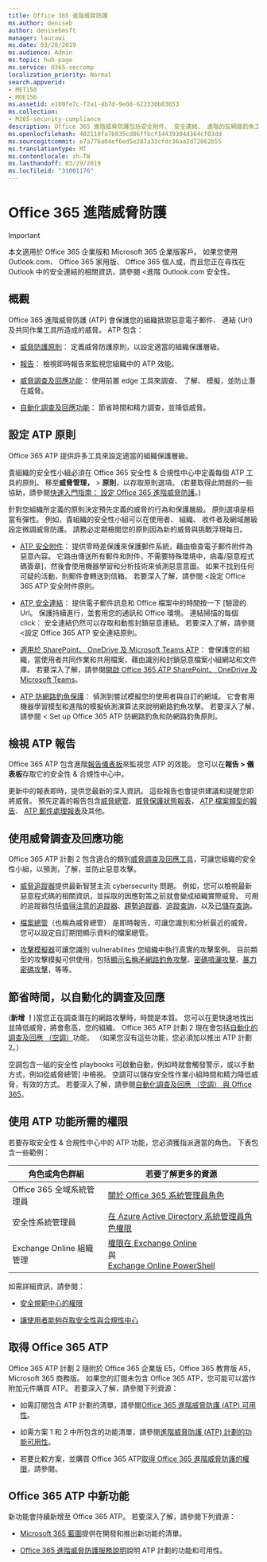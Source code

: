 ```yaml
---
title: Office 365 進階威脅防護
ms.author: deniseb
author: denisebmsft
manager: laurawi
ms.date: 03/28/2019
ms.audience: Admin
ms.topic: hub-page
ms.service: O365-seccomp
localization_priority: Normal
search.appverid:
- MET150
- MOE150
ms.assetid: e100fe7c-f2a1-4b7d-9e08-622330b83653
ms.collection:
- M365-security-compliance
description: Office 365 進階威脅防護包括安全附件、 安全連結、 進階的反網路釣魚工具、 報告工具和威脅智慧功能。
ms.openlocfilehash: 402110fa7b835cd86ffbcf14439304d364cf03dd
ms.sourcegitcommit: e7a776a04ef6ed5e287a33cfdc36aa2d72862b55
ms.translationtype: MT
ms.contentlocale: zh-TW
ms.lasthandoff: 03/29/2019
ms.locfileid: "31001176"
---
```

# <a name="office-365-advanced-threat-protection"></a>Office 365 進階威脅防護

> [!IMPORTANT]
> 本文適用於 Office 365 企業版和 Microsoft 365 企業版客戶。 如果您使用 Outlook.com、 Office 365 家用版、 Office 365 個人或，而且您正在尋找在 Outlook 中的安全連結的相關資訊，請參閱 <<c0>進階 Outlook.com 安全性。

## <a name="overview"></a>概觀

Office 365 進階威脅防護 (ATP) 會保護您的組織抵禦惡意電子郵件、 連結 (Url) 及共同作業工具所造成的威脅。 ATP 包含：

- [威脅防護原則](#configure-atp-policies)： 定義威脅防護原則，以設定適當的組織保護層級。 

- [報告](#view-atp-reports)： 檢視即時報告來監視您組織中的 ATP 效能。 

- [威脅調查及回應功能](#use-threat-investigation-and-response-capabilities)： 使用前置 edge 工具來調查、 了解、 模擬，並防止潛在威脅。 

- [自動化調查及回應功能](#save-time-with-automated-investigation-and-response)： 節省時間和精力調查，並降低威脅。

## <a name="configure-atp-policies"></a>設定 ATP 原則

Office 365 ATP 提供許多工具來設定適當的組織保護層級。 

貴組織的安全性小組必須在 Office 365 安全性 & 合規性中心中定義每個 ATP 工具的原則。 移至**威脅管理，** > **原則**，以存取原則選項。 (若要取得此問題的一些協助，請參閱[快速入門指南： 設定 Office 365 進階威脅防護](checklist-atp-setup.md)。)

針對您組織所定義的原則決定預先定義的威脅的行為和保護層級。 原則選項是相當有彈性。 例如，貴組織的安全性小組可以在使用者、 組織、 收件者及網域層級設定微調威脅防護。 請務必定期檢閱您的原則因為新的威脅與挑戰浮現每日。  

- [ATP 安全附件](atp-safe-attachments.md)： 提供零時差保護來保護郵件系統，藉由檢查電子郵件附件為惡意內容。 它路由傳送所有郵件和附件，不需要特殊環境中，病毒/惡意程式碼簽章]，然後會使用機器學習和分析技術來偵測惡意意圖。 如果不找到任何可疑的活動，則郵件會轉送到信箱。 若要深入了解，請參閱 <<c0>設定 Office 365 ATP 安全附件原則。

- [ATP 安全連結](atp-safe-links.md)： 提供電子郵件訊息和 Office 檔案中的時間按一下 [驗證的 Url。 保護持續進行，並套用您的通訊和 Office 環境。 連結掃描的每個 click： 安全連結仍然可以存取和動態封鎖惡意連結。 若要深入了解，請參閱 <<c0>設定 Office 365 ATP 安全連結原則。 

- [適用於 SharePoint、 OneDrive 及 Microsoft Teams ATP](atp-for-spo-odb-and-teams.md)： 會保護您的組織，當使用者共同作業和共用檔案，藉由識別和封鎖惡意檔案小組網站和文件庫。 若要深入了解，請參閱[開啟 Office 365 ATP SharePoint、 OneDrive 及 Microsoft Teams](turn-on-atp-for-spo-odb-and-teams.md)。 

- [ATP 防網路釣魚保護](atp-anti-phishing.md)： 偵測到嘗試模擬您的使用者與自訂的網域。 它會套用機器學習模型和進階的模擬偵測演算法來說明網路釣魚攻擊。 若要深入了解，請參閱 < <b0>Set up Office 365 ATP 防網路釣魚和防網路釣魚原則</b0>。

## <a name="view-atp-reports"></a>檢視 ATP 報告

Office 365 ATP 包含進階[報告儀表板](view-reports-for-atp.md)來監視您 ATP 的效能。 您可以在**報告 > 儀表板**存取它的安全性 & 合規性中心中。 

更新中的報表即時，提供您最新的深入資訊。 這些報告也會提供建議和提醒您即將威脅。 預先定義的報告包含[威脅總管](use-explorer-in-security-and-compliance.md)、[威脅保護狀態報表](view-reports-for-atp.md#threat-protection-status-report)， [ATP 檔案類型的報告](view-reports-for-atp.md#atp-file-types-report)、 [ATP 郵件處理報表](view-reports-for-atp.md#atp-message-disposition-report)及其他。 

## <a name="use-threat-investigation-and-response-capabilities"></a>使用威脅調查及回應功能

Office 365 ATP 計劃 2 包含適合的類別[威脅調查及回應工具](office-365-ti.md)，可讓您組織的安全性小組，以預測，了解，並防止惡意攻擊。 

- [威脅追蹤器](threat-trackers.md)提供最新智慧主流 cybersecurity 問題。 例如，您可以檢視最新惡意程式碼的相關資訊，並採取的因應對策之前就會變成組織實際威脅。 可用的追蹤器包括[值得注意的追蹤器](threat-trackers.md#noteworthy-trackers)、[趨勢追蹤器](threat-trackers.md#trending-trackers)、[追蹤查詢](threat-trackers.md#tracked-queries)，以及[已儲存查詢](threat-trackers.md#saved-queries)。

- [檔案總管](use-explorer-in-security-and-compliance.md)（也稱為威脅總管） 是即時報告，可讓您識別和分析最近的威脅。 您可以設定自訂期間顯示資料的檔案總管。

- [攻擊模擬器](attack-simulator.md)可讓您識別 vulnerabilites 您組織中執行真實的攻擊案例。 目前類型的攻擊模擬可供使用，包括[顯示名稱矛網路釣魚攻擊](attack-simulator.md#display-name-spear-phishing-attack)、[密碼噴灑攻擊](attack-simulator.md#password-spray-attack)、[暴力密碼攻擊](attack-simulator.md#brute-force-password-attack)，等等。
    
## <a name="save-time-with-automated-investigation-and-response"></a>節省時間，以自動化的調查及回應

(**新增 ！**)當您正在調查潛在的網路攻擊時，時間是本質。 您可以在更快速地找出並降低威脅，將會愈高，您的組織。 Office 365 ATP 計劃 2 現在會包括[自動化的調查及回應 （空調）](automated-investigation-response-office.md)功能。 （如果您沒有這些功能，您必須加以推出 ATP 計劃 2。）

空調包含一組的安全性 playbooks 可啟動自動，例如時就會觸發警示，或以手動方式，例如從威脅總管] 中檢視。 空調可以儲存安全性作業小組時間和精力降低威脅，有效的方式。 若要深入了解，請參閱[自動化調查及回應 （空調） 與 Office 365](automated-investigation-response-office.md)。

## <a name="permissions-required-to-use-atp-features"></a>使用 ATP 功能所需的權限

若要存取安全性 & 合規性中心中的 ATP 功能，您必須獲指派適當的角色。 下表包含一些範例：

|角色或角色群組  |若要了解更多的資源  |
|---------|---------|
|Office 365 全域系統管理員 |[關於 Office 365 系統管理員角色](https://docs.microsoft.com/office365/admin/add-users/about-admin-roles)|
|安全性系統管理員 |[在 Azure Active Directory 系統管理員角色權限](https://docs.microsoft.com/en-us/azure/active-directory/users-groups-roles/directory-assign-admin-roles)|
|Exchange Online 組織管理 |[權限在 Exchange Online](https://docs.microsoft.com/en-us/exchange/permissions-exo/permissions-exo) <br>與<br> [Exchange Online PowerShell](https://docs.microsoft.com/powershell/exchange/exchange-online/exchange-online-powershell?view=exchange-ps)|

如需詳細資訊，請參閱：

- [安全規範中心的權限](permissions-in-the-security-and-compliance-center.md) 

- [讓使用者能夠存取安全性與合規性中心](grant-access-to-the-security-and-compliance-center.md)

## <a name="get-office-365-atp"></a>取得 Office 365 ATP

Office 365 ATP 計劃 2 隨附於 Office 365 企業版 E5，Office 365 教育版 A5，Microsoft 365 商務版。 如果您的訂閱未包含 Office 365 ATP，您可能可以當作附加元件購買 ATP。 若要深入了解，請參閱下列資源：

- 如需訂閱包含 ATP 計劃的清單，請參閱[Office 365 進階威脅防護 (ATP) 可用性](https://docs.microsoft.com/office365/servicedescriptions/office-365-advanced-threat-protection-service-description#office-365-advanced-threat-protection-atp-availability)。

- 如需方案 1 和 2 中所包含的功能清單，請參閱[進階威脅防護 (ATP) 計劃的功能可用性](https://docs.microsoft.com/office365/servicedescriptions/office-365-advanced-threat-protection-service-description#feature-availability-across-advanced-threat-protection-atp-plans)。

- 若要比較方案，並購買 Office 365 ATP[取得 Office 365 進階威脅防護的權限](https://products.office.com/exchange/advance-threat-protection#pmg-allup-content)，請參閱。

## <a name="new-features-in-office-365-atp"></a>Office 365 ATP 中新功能

新功能會持續新增至 Office 365 ATP。 若要深入了解，請參閱下列資源：

- [Microsoft 365 藍圖](https://www.microsoft.com/microsoft-365/roadmap?filters=&searchterms=advanced%2Cthreat%2Cprotection)提供在開發和推出新功能的清單。

- [Office 365 進階威脅防護服務說明](https://docs.microsoft.com/en-us/office365/servicedescriptions/office-365-advanced-threat-protection-service-description#whats-new-in-office-365-advanced-threat-protection-atp)說明 ATP 計劃的功能和可用性。

